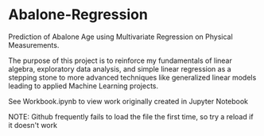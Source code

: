 # Abalone-Regression
Prediction of Abalone Age using Multivariate Regression on Physical Measurements. 

The purpose of this project is to reinforce my fundamentals of linear algebra, exploratory data analysis, and simple linear regression as a stepping stone to more advanced techniques like generalized linear models leading to applied Machine Learning projects.

See Workbook.ipynb to view work originally created in Jupyter Notebook

NOTE: Github frequently fails to load the file the first time, so try a reload if it doesn't work
